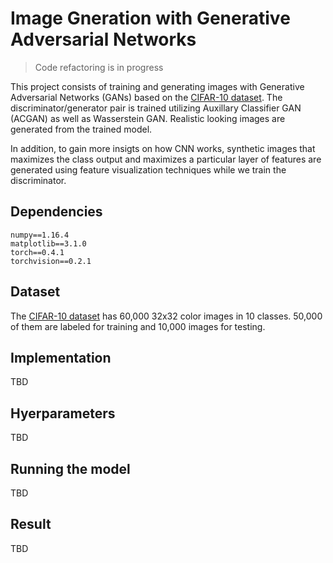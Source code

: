 # Image Gneration with Generative Adversarial Networks

> Code refactoring is in progress

This project consists of training and generating images with Generative Adversarial Networks (GANs) based on the [CIFAR-10 dataset](https://www.cs.toronto.edu/~kriz/cifar.html). The discriminator/generator pair is trained utilizing Auxillary Classifier GAN (ACGAN) as well as Wasserstein GAN. Realistic looking images are generated from the trained  model.

In addition, to gain more insigts on how CNN works, synthetic images that maximizes the class output and maximizes a particular layer of features are generated using feature visualization techniques while we train the discriminator.

## Dependencies

```
numpy==1.16.4
matplotlib==3.1.0
torch==0.4.1
torchvision==0.2.1
```

## Dataset

The [CIFAR-10 dataset](https://www.cs.toronto.edu/~kriz/cifar.html) has 60,000 32x32 color images in 10 classes. 50,000 of them are labeled for training and 10,000 images for testing.

## Implementation

TBD

## Hyerparameters

TBD

## Running the model

TBD

## Result

TBD
